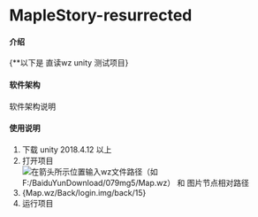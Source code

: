 # MapleStory-resurrected

#### 介绍
{**以下是 直读wz unity 测试项目}

#### 软件架构
软件架构说明


#### 使用说明

1.  下载 unity 2018.4.12 以上
2.  打开项目
3.  ![在箭头所示位置输入wz文件路径（如F:/BaiduYunDownload/079mg5/Map.wz） 和 图片节点相对路径{Map.wz/Back/login.img/back/15}](https://images.gitee.com/uploads/images/2020/0920/160237_6f0b95ac_2152601.png "屏幕截图.png")
4.  运行项目

